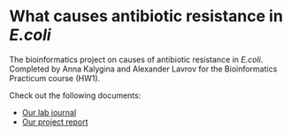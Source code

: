 # What causes antibiotic resistance in *E.coli*
The bioinformatics project on causes of antibiotic resistance in *E.coli*. 
Completed by Anna Kalygina and Alexander Lavrov for the Bioinformatics Practicum course (HW1).

Check out the following documents:
- [Our lab journal](/lab_journal.md)
- [Our project report](/project_report.md)

